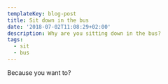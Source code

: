 ```yaml
---
templateKey: blog-post
title: Sit down in the bus
date: '2018-07-02T11:08:29+02:00'
description: Why are you sitting down in the bus?
tags:
  - sit
  - bus
---
```

Because you want to?
